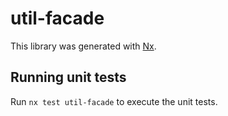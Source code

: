 # util-facade

This library was generated with [Nx](https://nx.dev).

## Running unit tests

Run `nx test util-facade` to execute the unit tests.
